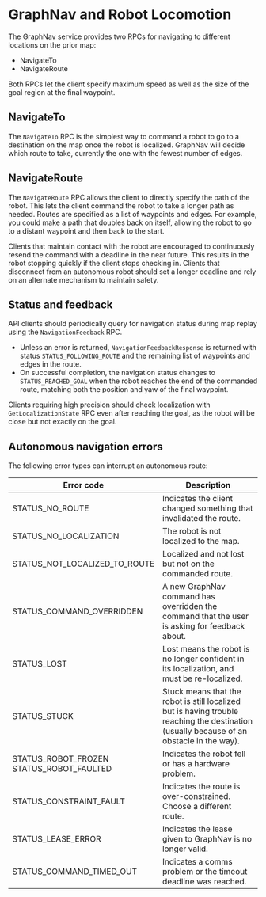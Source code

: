 <!--
Copyright (c) 2021 Boston Dynamics, Inc.  All rights reserved.

Downloading, reproducing, distributing or otherwise using the SDK Software
is subject to the terms and conditions of the Boston Dynamics Software
Development Kit License (20191101-BDSDK-SL).
-->

# GraphNav and Robot Locomotion

The GraphNav service provides two RPCs for navigating to different locations on the prior map:

*   NavigateTo
*   NavigateRoute

Both RPCs let the client specify maximum speed as well as the size of the goal region at the final waypoint.

## NavigateTo

The `NavigateTo` RPC is the simplest way to command a robot to go to a destination on the map once the robot is localized. GraphNav will decide which route to take, currently the one with the fewest number of edges.


## NavigateRoute

The `NavigateRoute` RPC allows the client to directly specify the path of the robot. This lets the client command the robot to take a longer path as needed. Routes are specified as a list of waypoints and edges. For example, you could make a path that doubles back on itself, allowing the robot to go to a distant waypoint and then back to the start.

Clients that maintain contact with the robot are encouraged to continuously resend the command with a deadline in the near future. This results in the robot stopping quickly if the client stops checking in. Clients that disconnect from an autonomous robot should set a longer deadline and rely on an alternate mechanism to maintain safety.

## Status and feedback

API clients should periodically query for navigation status during map replay using the `NavigationFeedback` RPC.

*   Unless an error is returned, `NavigationFeedbackResponse` is returned with status `STATUS_FOLLOWING_ROUTE` and the remaining list of waypoints and edges in the route.
*   On successful completion, the navigation status changes to `STATUS_REACHED_GOAL` when the robot reaches the end of the commanded route, matching both the position and yaw of the final waypoint.

Clients requiring high precision should check localization with `GetLocalizationState` RPC even after reaching the goal, as the robot will be close but not exactly on the goal.


## Autonomous navigation errors

The following error types can interrupt an autonomous route:

| Error code | Description |
| ---------- | ----------- |
| STATUS_NO_ROUTE |	Indicates the client changed something that invalidated the route. |
| STATUS_NO_LOCALIZATION |	The robot is not localized to the map. |
| STATUS_NOT_LOCALIZED_TO_ROUTE |	Localized and not lost but not on the commanded route. |
| STATUS_COMMAND_OVERRIDDEN |	A new GraphNav command has overridden the command that the user is asking for feedback about. |
| STATUS_LOST |	Lost means the robot is no longer confident in its localization, and must be re-localized. |
| STATUS_STUCK |	Stuck means that the robot is still localized but is having trouble reaching the destination (usually because of an obstacle in the way). |
| STATUS_ROBOT_FROZEN <br> STATUS_ROBOT_FAULTED |	Indicates the robot fell or has a hardware problem. |
| STATUS_CONSTRAINT_FAULT |	Indicates the route is over-constrained. Choose a different route. |
| STATUS_LEASE_ERROR |	Indicates the lease given to GraphNav is no longer valid. |
| STATUS_COMMAND_TIMED_OUT |	Indicates a comms problem or the timeout deadline was reached. |


<!--- image and page reference link definitions --->
[autonomous-top]: Readme.md "Spot SDK: Autonomy, GraphNav, and Missions"
[code-examples]: autonomous_navigation_code_examples.md "Autonomous navigation code examples"
[components]: components_of_autonomous_navigation.md "Components of autonomous navigation"
[typical]: typical_autonomous_navigation_use_case.md "Typical autonomous navigation use cases"
[autonomous-services]: autonomous_navigation_services.md "Autonomous navigation services"
[service]: graphnav_service.md "GraphNav service"
[map-structure]: graphnav_map_structure.md "GraphNav map structure"
[initialization]: initialization.md "Initialization"
[localization]: localization.md "Localization"
[locomotion]: graphnav_and_robot_locomotion.md "GraphNav and robot locomotion"
[missions]: missions_service.md "Missions service"
